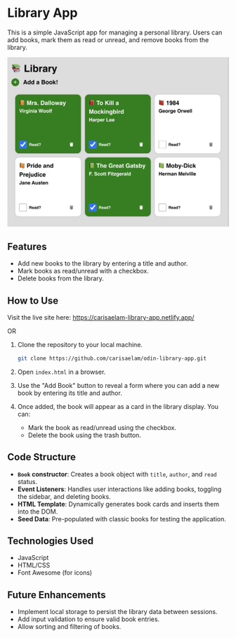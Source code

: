 # Library App

This is a simple JavaScript app for managing a personal library. Users can add books, mark them as read or unread, and remove books from the library.

![Library App](library-app-demo.png)

## Features

- Add new books to the library by entering a title and author.
- Mark books as read/unread with a checkbox.
- Delete books from the library.

## How to Use

Visit the live site here: https://carisaelam-library-app.netlify.app/

OR

1. Clone the repository to your local machine.
   ```bash
   git clone https://github.com/carisaelam/odin-library-app.git
   ```

2. Open `index.html` in a browser.

3. Use the "Add Book" button to reveal a form where you can add a new book by entering its title and author.

4. Once added, the book will appear as a card in the library display. You can:
   - Mark the book as read/unread using the checkbox.
   - Delete the book using the trash button.

## Code Structure

- **`Book` constructor**: Creates a book object with `title`, `author`, and `read` status.
- **Event Listeners**: Handles user interactions like adding books, toggling the sidebar, and deleting books.
- **HTML Template**: Dynamically generates book cards and inserts them into the DOM.
- **Seed Data**: Pre-populated with classic books for testing the application.

## Technologies Used

- JavaScript
- HTML/CSS
- Font Awesome (for icons)

## Future Enhancements

- Implement local storage to persist the library data between sessions.
- Add input validation to ensure valid book entries.
- Allow sorting and filtering of books.
